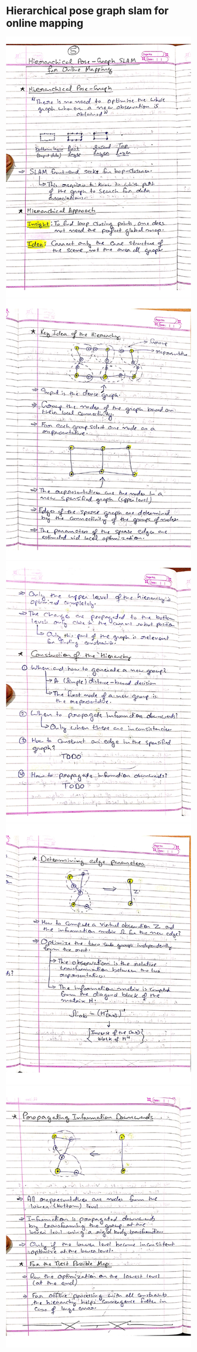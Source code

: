 # Hierarchical pose graph slam for online mapping

![](./1.jpg)
![](./2.jpg)
![](./3.jpg)
![](./4.jpg)
![](./5.jpg)
